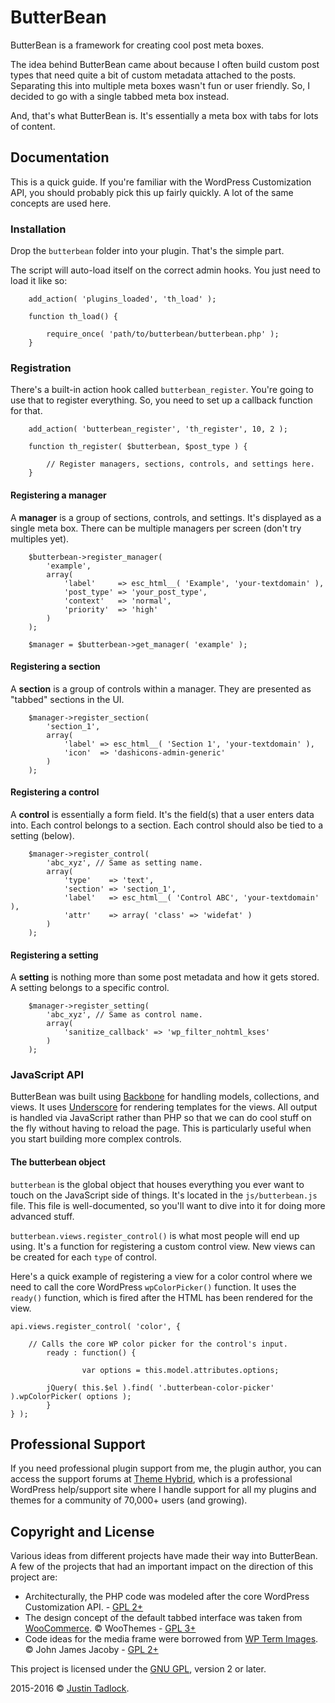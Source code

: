 # ButterBean

ButterBean is a framework for creating cool post meta boxes.

The idea behind ButterBean came about because I often build custom post types that need quite a bit of custom metadata attached to the posts.  Separating this into multiple meta boxes wasn't fun or user friendly.  So, I decided to go with a single tabbed meta box instead.  

And, that's what ButterBean is.  It's essentially a meta box with tabs for lots of content.

## Documentation

This is a quick guide.  If you're familiar with the WordPress Customization API, you should probably pick this up fairly quickly.  A lot of the same concepts are used here.

### Installation

Drop the `butterbean` folder into your plugin. That's the simple part.

The script will auto-load itself on the correct admin hooks.  You just need to load it like so:

        add_action( 'plugins_loaded', 'th_load' );

        function th_load() {

        	require_once( 'path/to/butterbean/butterbean.php' );
        }

### Registration

There's a built-in action hook called `butterbean_register`.  You're going to use that to register everything.  So, you need to set up a callback function for that.

        add_action( 'butterbean_register', 'th_register', 10, 2 );

        function th_register( $butterbean, $post_type ) {

        	// Register managers, sections, controls, and settings here.
        }

#### Registering a manager

A **manager** is a group of sections, controls, and settings.  It's displayed as a single meta box.  There can be multiple managers per screen (don't try multiples yet).

        $butterbean->register_manager(
        	'example',
        	array(
        		'label'     => esc_html__( 'Example', 'your-textdomain' ),
        		'post_type' => 'your_post_type',
        		'context'   => 'normal',
        		'priority'  => 'high'
        	)
        );

        $manager = $butterbean->get_manager( 'example' );

#### Registering a section

A **section** is a group of controls within a manager.  They are presented as "tabbed" sections in the UI.

        $manager->register_section(
        	'section_1',
        	array(
        		'label' => esc_html__( 'Section 1', 'your-textdomain' ),
        		'icon'  => 'dashicons-admin-generic'
        	)
        );

#### Registering a control

A **control** is essentially a form field. It's the field(s) that a user enters data into.  Each control belongs to a section.  Each control should also be tied to a setting (below).

        $manager->register_control(
        	'abc_xyz', // Same as setting name.
        	array(
        		'type'    => 'text',
        		'section' => 'section_1',
        		'label'   => esc_html__( 'Control ABC', 'your-textdomain' ),
        		'attr'    => array( 'class' => 'widefat' )
        	)
        );

#### Registering a setting

A **setting** is nothing more than some post metadata and how it gets stored.  A setting belongs to a specific control.

        $manager->register_setting(
        	'abc_xyz', // Same as control name.
        	array(
        		'sanitize_callback' => 'wp_filter_nohtml_kses'
        	)
        );

### JavaScript API

ButterBean was built using [Backbone](http://backbonejs.org) for handling models, collections, and views.  It uses [Underscore](http://underscorejs.org) for rendering templates for the views.  All output is handled via JavaScript rather than PHP so that we can do cool stuff on the fly without having to reload the page.  This is particularly useful when you start building more complex controls.

#### The butterbean object

`butterbean` is the global object that houses everything you ever want to touch on the JavaScript side of things.  It's located in the `js/butterbean.js` file.  This file is well-documented, so you'll want to dive into it for doing more advanced stuff.

`butterbean.views.register_control()` is what most people will end up using.  It's a function for registering a custom control view.  New views can be created for each `type` of control.

Here's a quick example of registering a view for a color control where we need to call the core WordPress `wpColorPicker()` function.  It uses the `ready()` function, which is fired after the HTML has been rendered for the view.

```
api.views.register_control( 'color', {

	// Calls the core WP color picker for the control's input.
        ready : function() {

                var options = this.model.attributes.options;

		jQuery( this.$el ).find( '.butterbean-color-picker' ).wpColorPicker( options );
        }
} );
```

## Professional Support

If you need professional plugin support from me, the plugin author, you can access the support forums at [Theme Hybrid](http://themehybrid.com/board/topics), which is a professional WordPress help/support site where I handle support for all my plugins and themes for a community of 70,000+ users (and growing).

## Copyright and License

Various ideas from different projects have made their way into ButterBean.  A few of the projects that had an important impact on the direction of this project are:

* Architecturally, the PHP code was modeled after the core WordPress Customization API. - [GPL 2+](http://www.gnu.org/licenses/old-licenses/gpl-2.0.html)
* The design concept of the default tabbed interface was taken from [WooCommerce](http://www.woothemes.com/woocommerce/). &copy; WooThemes - [GPL 3+](http://www.gnu.org/licenses/gpl.html)
* Code ideas for the media frame were borrowed from [WP Term Images](https://wordpress.org/plugins/wp-term-images/). &copy; John James Jacoby - [GPL 2+](http://www.gnu.org/licenses/old-licenses/gpl-2.0.html)

This project is licensed under the [GNU GPL](http://www.gnu.org/licenses/old-licenses/gpl-2.0.html), version 2 or later.

2015-2016 &copy; [Justin Tadlock](http://justintadlock.com).
